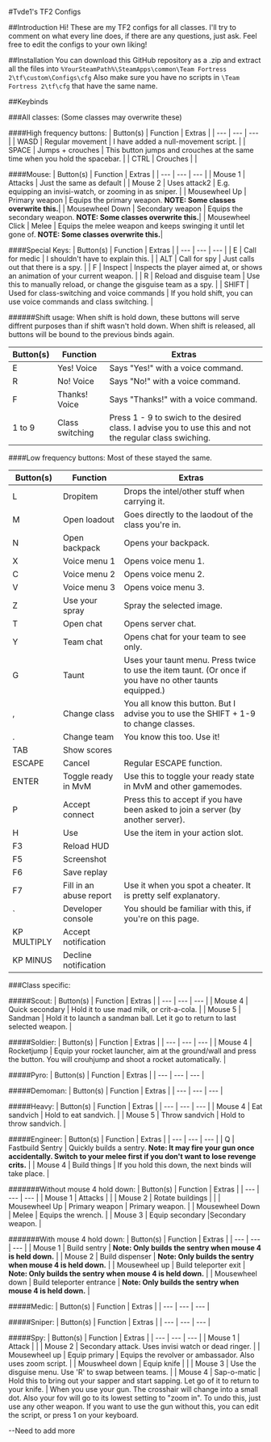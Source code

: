 #Tvde1's TF2 Configs

##Introduction
Hi!
These are my TF2 configs for all classes.
I'll try to comment on what every line does, if there are any questions, just ask.
Feel free to edit the configs to your own liking!


##Installation
You can download this GitHub repository as a .zip and extract all the files into `%YourSteamPath%\SteamApps\common\Team Fortress 2\tf\custom\Configs\cfg`
Also make sure you have no scripts in `\Team Fortress 2\tf\cfg` that have the same name.


##Keybinds

###All classes: (Some classes may overwrite these)

####High frequency buttons:
| Button(s) | Function | Extras |
| --- | --- | --- |
| WASD | Regular movement | I have added a null-movement script. |
| SPACE | Jumps + crouches | This button jumps and crouches at the same time when you hold the spacebar. |
| CTRL | Crouches | |

####Mouse:
| Button(s) | Function | Extras |
| --- | --- | --- |
| Mouse 1 | Attacks | Just the same as default |
| Mouse 2 | Uses attack2 | E.g. equipping an invisi-watch, or zooming in as sniper. |
| Mousewheel Up | Primary weapon | Equips the primary weapon. **NOTE: Some classes overwrite this.**|
| Mousewheel Down | Secondary weapon | Equips the secondary weapon. **NOTE: Some classes overwrite this.**|
| Mousewheel Click | Melee | Equips the melee weapon and keeps swinging it until let gone of. **NOTE: Some classes overwrite this.**|

####Special Keys:
| Button(s) | Function | Extras |
| --- | --- | --- |
| E | Call for medic | I shouldn't have to explain this. |
| ALT | Call for spy | Just calls out that there is a spy. |
| F | Inspect | Inspects the player aimed at, or shows an animation of your current weapon. |
| R | Reload and disguise team | Use this to manually reload, or change the gisguise team as a spy. |
| SHIFT | Used for class-switching and voice commands | If you hold shift, you can use voice commands and class switching. |

######Shift usage: 
When shift is hold down, these buttons will serve diffrent purposes than if shift wasn't hold down. When shift is released, all buttons will be bound to the previous binds again.

| Button(s) | Function | Extras |
| --- | --- | --- |
| E | Yes! Voice | Says "Yes!" with a voice command. |
| R | No! Voice | Says "No!" with a voice command. |
| F | Thanks! Voice | Says "Thanks!" with a voice command. |
| 1 to 9 | Class switching | Press 1 - 9 to swich to the desired class. I advise you to use this and not the regular class swiching. |

####Low frequency buttons:
Most of these stayed the same.

| Button(s) | Function | Extras |
| --- | --- | --- |
| L | Dropitem | Drops the intel/other stuff when carrying it. |
| M | Open loadout | Goes directly to the laodout of the class you're in. |
| N | Open backpack | Opens your backpack. |
| X | Voice menu 1 | Opens voice menu 1. |
| C | Voice menu 2 | Opens voice menu 2. |
| V | Voice menu 3 | Opens voice menu 3. |
| Z | Use your spray | Spray the selected image. |
| T | Open chat | Opens server chat. |
| Y | Team chat | Opens chat for your team to see only. |
| G | Taunt | Uses your taunt menu. Press twice to use the item taunt. (Or once if you have no other taunts equipped.) |
| , | Change class | You all know this button. But I advise you to use the SHIFT + 1-9 to change classes. |
| . | Change team | You know this too. Use it! |
| TAB | Show scores | |
| ESCAPE | Cancel | Regular ESCAPE function. |
| ENTER | Toggle ready in MvM | Use this to toggle your ready state in MvM and other gamemodes. |"
| P | Accept connect | Press this to accept if you have been asked to join a server (by another server). |
| H | Use | Use the item in your action slot. |
| F3 | Reload HUD |
| F5 | Screenshot | |
| F6 | Save replay | |
| F7 | Fill in an abuse report | Use it when you spot a cheater. It is pretty self explanatory. |
| ` | Developer console | You should be familiar with this, if you're on this page. |
| KP MULTIPLY | Accept notification | |
| KP MINUS | Decline notification | | 



###Class specific:

#####Scout:
| Button(s) | Function | Extras |
| --- | --- | --- |
| Mouse 4 | Quick secondary | Hold it to use mad milk, or crit-a-cola. |
| Mouse 5 | Sandman | Hold it to launch a sandman ball. Let it go to return to last selected weapon. |

#####Soldier:
| Button(s) | Function | Extras |
| --- | --- | --- |
| Mouse 4 | Rocketjump | Equip your rocket launcher, aim at the ground/wall and press the button. You will crouhjump and shoot a rocket automatically. |

#####Pyro:
| Button(s) | Function | Extras |
| --- | --- | --- |

#####Demoman:
| Button(s) | Function | Extras |
| --- | --- | --- |

#####Heavy:
| Button(s) | Function | Extras |
| --- | --- | --- |
| Mouse 4 | Eat sandvich | Hold to eat sandvich. |
| Mouse 5 | Throw sandvich | Hold to throw sandvich. |

#####Engineer:
| Button(s) | Function | Extras |
| --- | --- | --- |
| Q | Fastbuild Sentry | Quickly builds a sentry. **Note: It may fire your gun once accidentally. Switch to your melee first if you don't want to lose revenge crits.** |
| Mouse 4 | Build things | If you hold this down, the next binds will take place. |

#######Without mouse 4 hold down:
| Button(s) | Function | Extras |
| --- | --- | --- |
| Mouse 1 | Attacks | |
| Mouse 2 | Rotate buildings | |
| Mousewheel Up | Primary weapon | Primary weapon. |
| Mousewheel Down | Melee | Equips the wrench. |
| Mouse 3 | Equip secondary |Secondary weapon. |

#######With mouse 4 hold down:
| Button(s) | Function | Extras |
| --- | --- | --- |
| Mouse 1 | Build sentry | **Note: Only builds the sentry when mouse 4 is held down.** |
| Mouse 2 | Build dispenser | **Note: Only builds the sentry when mouse 4 is held down.** |
| Mousewheel up | Build teleporter exit | **Note: Only builds the sentry when mouse 4 is held down.** |
| Mousewheel down | Build teleporter entrance | **Note: Only builds the sentry when mouse 4 is held down.** |

#####Medic:
| Button(s) | Function | Extras |
| --- | --- | --- |

#####Sniper:
| Button(s) | Function | Extras |
| --- | --- | --- |

#####Spy:
| Button(s) | Function | Extras |
| --- | --- | --- |
| Mouse 1 | Attack | |
| Mouse 2 | Secondary attack. Uses invisi watch or dead ringer. |
| Mousewheel up | Equip primary | Equips the revolver or ambassador. Also uses zoom script. |
| Mouswheel down | Equip knife | |
| Mouse 3 | Use the disguise menu. Use 'R' to swap between teams. |
| Mouse 4 | Sap-o-matic | Hold this to bring out your sapper and start sapping. Let go of it to return to your knife. |
When you use your gun. The crosshair will change into a small dot. Also your fov will go to its lowest setting to "zoom in". To undo this, just use any other weapon. If you want to use the gun without this, you can edit the script, or press 1 on your keyboard.


--Need to add more
